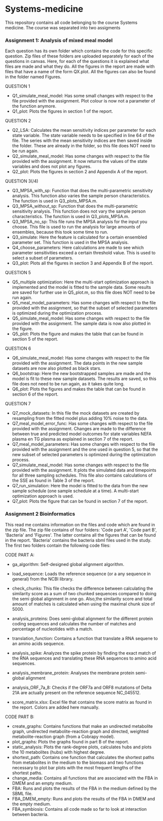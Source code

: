 # Systems-medicine

This repository contains all code belonging to the course Systems medicine. The course was separated into two assigments 


### Assignment 1: Analysis of mixed meal model

Each question has its own folder which contains the code for this specific question. Zip files of these folders are uploaded separately 
for each of the questions in canvas. Here, for each of the questions it is explained what files are made and what they do. All the 
figures in the report are made with files that have a name of the form QX.plot. All the figures can also be found in the folder named Figures.

QUESTION 1
- Q1_simulate_meal_model: Has some small changes with respect to the file provided with the assignment. Plot colour is now not a parameter of the function anymore.
- Q1_plot: Plots the figures in section 1 of the report.

QUESTION 2
- Q2_LSA: Calculates the mean sensitivity indices per parameter for each state variable. The state variable needs to be specified in line 64 of the file. The series with the mean sensitivity indices are then saved inside the folder. These are already in the folder, so this file does NOT need to be run again. 
- Q2_simulate_meal_model: Has some changes with respect to the file provided with the assignment. It now returns the values of the state variables and does not plot any figures. 
- Q2_plot: Plots the figures in section 2 and Appendix A of the report. 

QUESTION 3(/4)
- Q3_MPSA_with_sp: Function that does the multi-parametric sensitivity analysis. This function also varies the sample person characteristics. The function is used in Q3_plots_MPSA.m.
- Q3_MPSA_without_sp: Function that does the multi-parametric sensitivity analysis. This function does not vary the sample person characteristics. The function is used in Q3_plots_MPSA.m.
- Q3_MPSA_no_sp: This file runs the MPSA analysis for the input you choose. This file is used to run the analysis for large amounts of ensembles, because this took some time to run. 
- Q3_simulate: Here the feature is calculated for a certain ensembled parameter set. This function is used in the MPSA analysis. 
- Q4_choose_parameters: Here calculations are made to see which parameter sensitivities exceed a certain threshold value. This is used to select a subset of parameters.
- Q3_plot: Plots all the figures in section 3 and Appendix B of the report.

QUESTION 5
- Q5_multiple optimization: Here the multi-start optimization approach is implemented and the model is fitted to the sample data. Some results are saved for further use in Q5_plot.m, so this file does NOT need to be run again.
- Q5_meal_model_parameters: Has some changes with respect to the file provided with the assignment, so that the subset of selected parameters is optimized during the optimization process.
- Q5_simulate_meal_model: Has some changes with respect to the file provided with the assignment. The sample data is now also plotted in the figure.
- Q5_plot: Plots the figure and makes the table that can be found in section 5 of the report. 

QUESTION 6
- Q6_simulate_meal_model: Has some changes with respect to the file provided with the assignment. The data points in the new sample datasets are now also plotted as black stars. 
- Q6_bootstrap: Here the new bootstrapped samples are made and the model is fit to these new sample datasets. The results are saved, so this file does not need to be run again, as it takes quite long.
- Q6_plot: Plots the figures and makes the table that can be found in section 6 of the report. 

QUESTION 7
- Q7_mock_datasets: In this file the mock datasets are created by resampling from the fitted model plus adding 10% noise to the data.
- Q7_meal_model_error_func: Has some changes with respect to the file provided with the assignment. Changes are made to the difference between true and predicted model outcomes for state variables NEFA plasma en TG plasma as explained in section 7 of the report. 
- Q7_meal_model_parameters: Has some changes with respect to the file provided with the assignment and the one used in question 5, so that the new subset of selected parameters is optimized during the optimization process.
- Q7_simulate_meal_model: Has some changes with respect to the file provided with the assignment. It plots the simulated data and timepoints for all three sampling schedules. This file also contains calculations of the SSE as found in Table 3 of the report. 
- Q7_run_simulation: Here the model is fitted to the data from the new sample schedule (one sample schedule at a time). A multi-start optimization approach is used. 
- Q7_plot: Plots the figure that can be found in section 7 of the report. 

### Assignment 2 Bioinformatics

This read me contains information on the files and code which are found in the zip file. The zip file contains of four folders:
'Code part A', 'Code part B', 'Bacteria' and 'Figures'. The latter contains all the figures that can be found in the report. 'Bacteria'
contains the bacteria sbml files used in the study. The first two folders contain the following code files:

CODE PART A:
- ga_algorithm: Self-designed global alignment algorithm.
- load_sequence: Loads the reference sequence (or a any sequence in general) from the NCBI library. 
- check_chunks: This file checks the difference between calculating the similarity score as a sum of two chunked sequences
                compared to doing the semi global alignment in one go. Also,the similarity score and total 
                amount of matches is calculated when using the maximal chunk size of 5000. 
- analysis_proteins: Does semi-global alignment for the different protein coding sequences and calculates the number of matches and 
                     percentage of nucleotides with a match. 
- translation_function: Contains a function that translate a RNA sequene to an amino acids sequence.
- analysis_spike: Analyzes the spike protein by finding the exact match of the RNA sequences and translating these RNA sequences to 
                  amino acid sequences.
- analysis_membrane_protein: Analyses the membrane protein semi-global alignment
- analysis_ORF_7a_8: Checks if the ORF7a and ORF8 mutations of Delta 21A are actually present on the reference sequence NC_045512. 

- score_matrix.xlsx: Excel file that contains the score matrix as found in the report. Colors are added here manually. 

CODE PART B:
- create_graphs: Contains functions that make an undirected metabolite graph, undirected metabolite-reaction graph and directed, weighted
                 metabolite-reaction graph (from a Cobrapy model).
- plot_graphs: Plots the graphs found in part B of the report. 
- static_analysis: Plots the rank-degree plots, calculates hubs and plots the 10 metabolites (hubs) with highest degree.
- shortest_path: Contains one function that calculates the shortest paths from metabolites in the medium to the biomass and two functions
                 necessary to plot bar plots with the most frequent lengths of the shortest paths.  
- change_media: Contains all functions that are associated with the FBA in DMEM and an empty medium. 
- FBA: Runs and plots the results of the FBA in the medium defined by the SBML file.  
- FBA_DMEM_empty: Runs and plots the results of the FBA in DMEM and the empty medium.
- FBA_symbiosis: Contains all code made so far to look at interaction between bacteria. 
